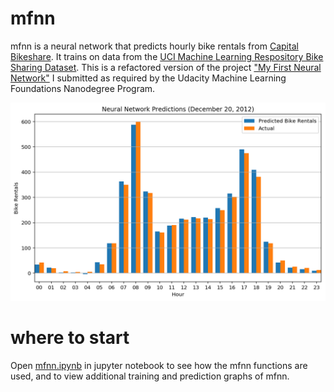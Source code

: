 # mfnn

mfnn is a neural network that predicts hourly bike rentals from [Capital Bikeshare](http://www.capitalbikeshare.com). It trains on data from the [UCI Machine Learning Respository Bike Sharing Dataset](http://archive.ics.uci.edu/ml/datasets/Bike+Sharing+Dataset). This is a refactored version of the project ["My First Neural Network"](http://github.com/udacity/deep-learning/tree/master/first-neural-network) I submitted as required by the Udacity Machine Learning Foundations Nanodegree Program.

![Alt text](predvsact30days.png?raw=true)


# where to start

Open [mfnn.ipynb](mfnn.ipynb) in jupyter notebook to see how the mfnn functions are used, and to view additional training and prediction graphs of mfnn.

